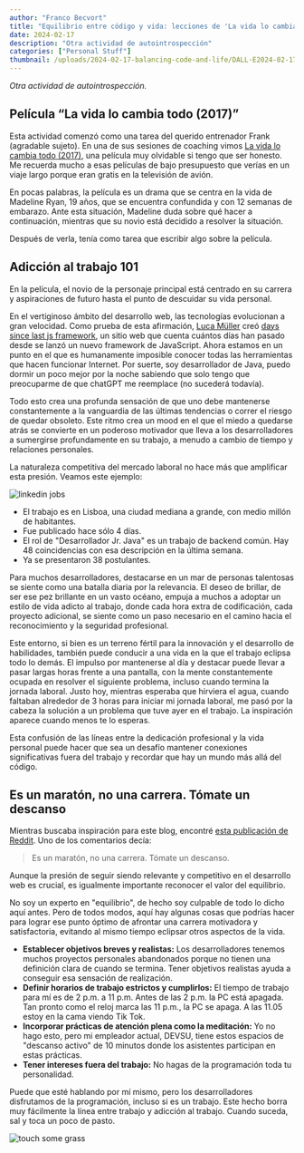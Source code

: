 ```yaml
---
author: "Franco Becvort"
title: "Equilibrio entre código y vida: lecciones de 'La vida lo cambia todo'"
date: 2024-02-17
description: "Otra actividad de autointrospección"
categories: ["Personal Stuff"]
thumbnail: /uploads/2024-02-17-balancing-code-and-life/DALL·E2024-02-1700.53.00.jpg
---
```


_Otra actividad de autointrospección._

## Película “La vida lo cambia todo (2017)”

Esta actividad comenzó como una tarea del querido entrenador Frank (agradable sujeto). En una de sus sesiones de coaching vimos [La vida lo cambia todo (2017)](https://www.themoviedb.org/movie/472845-life-changes-everything), una película muy olvidable si tengo que ser honesto. Me recuerda mucho a esas películas de bajo presupuesto que verías en un viaje largo porque eran gratis en la televisión de avión.

En pocas palabras, la película es un drama que se centra en la vida de Madeline Ryan, 19 años, que se encuentra confundida y con 12 semanas de embarazo. Ante esta situación, Madeline duda sobre qué hacer a continuación, mientras que su novio está decidido a resolver la situación.

Después de verla, tenía como tarea que escribir algo sobre la película.

## Adicción al trabajo 101

En la película, el novio de la personaje principal está centrado en su carrera y aspiraciones de futuro hasta el punto de descuidar su vida personal.

En el vertiginoso ámbito del desarrollo web, las tecnologías evolucionan a gran velocidad. Como prueba de esta afirmación, [Luca Müller](https://github.com/cuvar) creó [days since last js framework](https://dayssincelastjsframework.com/), un sitio web que cuenta cuántos días han pasado desde se lanzó un nuevo framework de JavaScript. Ahora estamos en un punto en el que es humanamente imposible conocer todas las herramientas que hacen funcionar Internet. Por suerte, soy desarrollador de Java, puedo dormir un poco mejor por la noche sabiendo que solo tengo que preocuparme de que chatGPT me reemplace (no sucederá todavía).

Todo esto crea una profunda sensación de que uno debe mantenerse constantemente a la vanguardia de las últimas tendencias o correr el riesgo de quedar obsoleto. Este ritmo crea un mood en el que el miedo a quedarse atrás se convierte en un poderoso motivador que lleva a los desarrolladores a sumergirse profundamente en su trabajo, a menudo a cambio de tiempo y relaciones personales.

La naturaleza competitiva del mercado laboral no hace más que amplificar esta presión. Veamos este ejemplo:

![linkedin jobs](/uploads/2024-02-17-balancing-code-and-life/Screenshot2024-02-17014958.png)

- El trabajo es en Lisboa, una ciudad mediana a grande, con medio millón de habitantes.
- Fue publicado hace sólo 4 días.
- El rol de "Desarrollador Jr. Java" es un trabajo de backend común. Hay 48 coincidencias con esa descripción en la última semana.
- Ya se presentaron 38 postulantes.

Para muchos desarrolladores, destacarse en un mar de personas talentosas se siente como una batalla diaria por la relevancia. El deseo de brillar, de ser ese pez brillante en un vasto océano, empuja a muchos a adoptar un estilo de vida adicto al trabajo, donde cada hora extra de codificación, cada proyecto adicional, se siente como un paso necesario en el camino hacia el reconocimiento y la seguridad profesional.

Este entorno, si bien es un terreno fértil para la innovación y el desarrollo de habilidades, también puede conducir a una vida en la que el trabajo eclipsa todo lo demás. El impulso por mantenerse al día y destacar puede llevar a pasar largas horas frente a una pantalla, con la mente constantemente ocupada en resolver el siguiente problema, incluso cuando termina la jornada laboral. Justo hoy, mientras esperaba que hirviera el agua, cuando faltaban alrededor de 3 horas para iniciar mi jornada laboral, me pasó por la cabeza la solución a un problema que tuve ayer en el trabajo. La inspiración aparece cuando menos te lo esperas.

Esta confusión de las líneas entre la dedicación profesional y la vida personal puede hacer que sea un desafío mantener conexiones significativas fuera del trabajo y recordar que hay un mundo más allá del código.

## Es un maratón, no una carrera. Tómate un descanso

Mientras buscaba inspiración para este blog, encontré [esta publicación de Reddit](https://www.reddit.com/r/csMajors/comments/txq66w/is_it_ok_to_take_a_2_3_week_break_from_programming/). Uno de los comentarios decía:

> Es un maratón, no una carrera. Tómate un descanso.

Aunque la presión de seguir siendo relevante y competitivo en el desarrollo web es crucial, es igualmente importante reconocer el valor del equilibrio.

No soy un experto en "equilibrio", de hecho soy culpable de todo lo dicho aquí antes. Pero de todos modos, aquí hay algunas cosas que podrías hacer para lograr ese punto óptimo de afrontar una carrera motivadora y satisfactoria, evitando al mismo tiempo eclipsar otros aspectos de la vida.

- **Establecer objetivos breves y realistas:** Los desarrolladores tenemos muchos proyectos personales abandonados porque no tienen una definición clara de cuando se termina. Tener objetivos realistas ayuda a conseguir esa sensación de realización.
- **Definir horarios de trabajo estrictos y cumplirlos:** El tiempo de trabajo para mí es de 2 p.m. a 11 p.m. Antes de las 2 p.m. la PC está apagada. Tan pronto como el reloj marca las 11 p.m., la PC se apaga. A las 11.05 estoy en la cama viendo Tik Tok.
- **Incorporar prácticas de atención plena como la meditación:** Yo no hago esto, pero mi empleador actual, DEVSU, tiene estos espacios de "descanso activo" de 10 minutos donde los asistentes participan en estas prácticas.
- **Tener intereses fuera del trabajo:** No hagas de la programación toda tu personalidad.

Puede que esté hablando por mí mismo, pero los desarrolladores disfrutamos de la programación, incluso si es un trabajo. Este hecho borra muy fácilmente la línea entre trabajo y adicción al trabajo. Cuando suceda, sal y toca un poco de pasto.

![touch some grass](/uploads/2024-02-17-balancing-code-and-life/i33g4dd12gk71.jpg)
